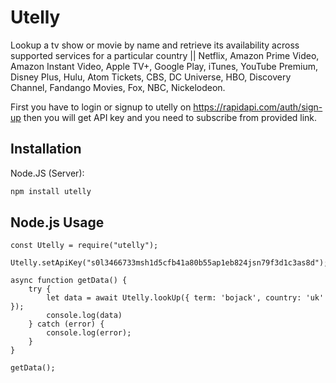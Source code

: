 # Utelly
Lookup a tv show or movie by name and retrieve its availability across supported services for a particular country || Netflix, Amazon Prime Video, Amazon Instant Video, Apple TV+, Google Play, iTunes, YouTube Premium, Disney Plus, Hulu, Atom Tickets, CBS, DC Universe, HBO, Discovery Channel, Fandango Movies, Fox, NBC, Nickelodeon.

First you have to login or signup to utelly on https://rapidapi.com/auth/sign-up then you will get API key and you need to subscribe from provided link.

## Installation
Node.JS (Server):
```bash
npm install utelly
```

## Node.js Usage
```node
const Utelly = require("utelly");

Utelly.setApiKey("s0l3466733msh1d5cfb41a80b55ap1eb824jsn79f3d1c3as8d");

async function getData() {
    try {
        let data = await Utelly.lookUp({ term: 'bojack', country: 'uk' });
        console.log(data)
    } catch (error) {
        console.log(error);
    }
}

getData();
```



